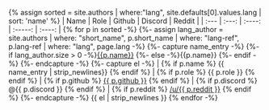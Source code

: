 {% assign sorted = site.authors | where:"lang", site.defaults[0].values.lang | sort: 'name' %}
| Name | Role  | Github | Discord | Reddit |
| :--- | :---: | :----: | :-----: | :----: |
{% for p in sorted -%}
    {%- assign lang_author = site.authors | where: "short_name", p.short_name | where: "lang-ref", p.lang-ref | where: "lang", page.lang -%}
    {%- capture name_entry -%}
        {%- if lang_author.size > 0 -%}[{{p.name}}]({{lang_author[0].url}})
        {%- else -%}{{p.name}}
        {%- endif -%}
    {%- endcapture -%}
{%- capture el -%}
  | {% if p.name %}    {{ name_entry | strip_newlines}} {% endif %}
  | {% if p.role %}    {{ p.role }} {% endif %}
  | {% if p.github %}  [{{ p.github }}](https://www.github.com/{{p.github}}) {% endif %}
  | {% if p.discord %} @{{ p.discord }} {% endif %}
  | {% if p.reddit %}  [/u/{{ p.reddit }}](https://www.reddit.com/user/{{p.reddit}}) {% endif %}
{%- endcapture -%}
{{ el | strip_newlines }}
{% endfor -%}
